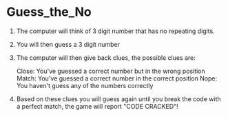 # Guess_the_No
 1. The computer will think of 3 digit number that has no repeating digits.
 2. You will then guess a 3 digit number
 3. The computer will then give back clues, the possible clues are:

     Close: You've guessed a correct number but in the wrong position
     Match: You've guessed a correct number in the correct position
     Nope: You haven't guess any of the numbers correctly

 4. Based on these clues you will guess again until you break the code with a
    perfect match, the game will report "CODE CRACKED"!
